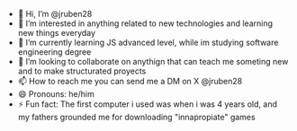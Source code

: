 - 👋 Hi, I’m @jruben28
- 👀 I’m interested in anything related to new technologies and learning new things everyday
- 🌱 I’m currently learning JS advanced level, while im studying software engineering degree
- 💞️ I’m looking to collaborate on anythign that can teach me someting new and to make structurated proyects
- 📫 How to reach me you can send me a DM on X @jruben28 
- 😄 Pronouns: he/him
- ⚡ Fun fact: The first computer i used was when i was 4 years old, and my fathers grounded me for downloading "innapropiate" games

<!---
jruben28/jruben28 is a ✨ special ✨ repository because its `README.md` (this file) appears on your GitHub profile.
You can click the Preview link to take a look at your changes.
--->
